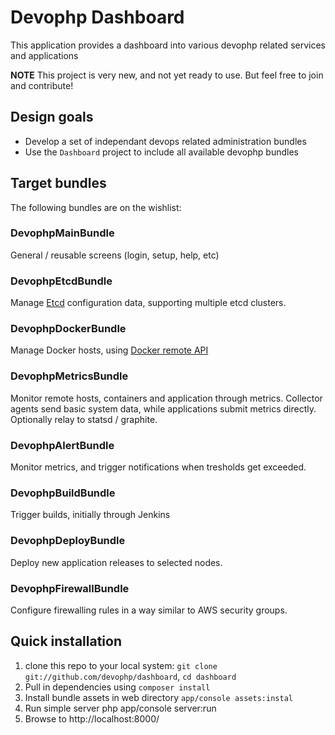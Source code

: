 # Devophp Dashboard

This application provides a dashboard into various devophp related services and applications

**NOTE** This project is very new, and not yet ready to use. But feel free to join and contribute!

## Design goals

* Develop a set of independant devops related administration bundles
* Use the `Dashboard` project to include all available devophp bundles

## Target bundles

The following bundles are on the wishlist:

### DevophpMainBundle

General / reusable screens (login, setup, help, etc)

### DevophpEtcdBundle

Manage [Etcd](https://github.com/coreos/etcd) configuration data, supporting multiple etcd clusters.

### DevophpDockerBundle

Manage Docker hosts, using [Docker remote API](http://docs.docker.io/en/latest/api/docker_remote_api/)

### DevophpMetricsBundle

Monitor remote hosts, containers and application through metrics. Collector agents send basic system data, while applications submit metrics directly. Optionally relay to statsd / graphite.

### DevophpAlertBundle

Monitor metrics, and trigger notifications when tresholds get exceeded.

### DevophpBuildBundle

Trigger builds, initially through Jenkins

### DevophpDeployBundle

Deploy new application releases to selected nodes.

### DevophpFirewallBundle

Configure firewalling rules in a way similar to AWS security groups.

## Quick installation

1. clone this repo to your local system: `git clone git://github.com/devophp/dashboard`, `cd dashboard`
2. Pull in dependencies using `composer install`
3. Install bundle assets in web directory `app/console assets:instal`
4. Run simple server php app/console server:run
5. Browse to http://localhost:8000/

